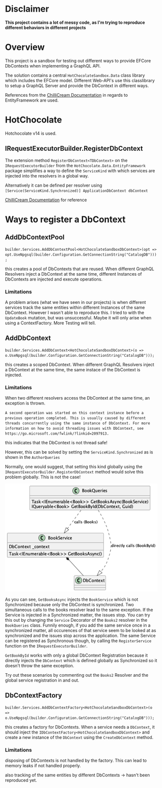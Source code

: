 # Disclaimer
**This project contains a lot of messy code, as I'm trying to reproduce different behaviors in different projects**
# Overview
This project is a sandbox for testing out different ways to provide EFCore DbContexts when implementing a GraphQL API.

The solution contains a central `HotChocolateSandbox.Data` class library which includes the EFCore model.
Different Web-API's use this classlibrary to setup a GraphQL Server and provide the DbContext in different ways.

References from the [ChilliCream Documentation](https://chillicream.com/docs/hotchocolate/v13/integrations/entity-framework) in regards to EntityFramework are used.

# HotChocolate
Hotchocolate v14 is used.
## IRequestExecutorBuilder.RegisterDbContext
The extension method `RegisterDbContext<TDbContext>` on the `IRequestExecutorBuilder` from the `HotChocolate.Data.EntityFramework` package simplifies a way to define the `ServiceKind` with which services are injected into the resolvers in a global way.

Alternatively it can be defined per resolver using `[Service(ServiceKind.Synchronized)] ApplicationDbContext dbContext`

[ChilliCream Documentation](https://chillicream.com/docs/hotchocolate/v13/integrations/entity-framework#resolver-injection-of-a-dbcontext) for reference
# Ways to register a DbContext
## AddDbContextPool
`builder.Services.AddDbContextPool<HotChocolateSandboxDbContext>(opt => opt.UseNpgsql(builder.Configuration.GetConnectionString("CatalogDB")));`

this creates a pool of DbContexts that are reused. When different GraphQL Resolvers inject a DbContext at the same time, different Instances of DbContexts are injected and execute operations.

### Limitations
A problem arises (what we have seen in our projects) is when different services track the same entities within different Instances of the same DbContext. However I wasn't able to reproduce this.
I tried to with the `UpdateBook` mutation, but was unsuccessful. Maybe it will only arise when using a ContextFactory. More Testing will tell.

## AddDbContext
`builder.Services.AddDbContext<HotChocolateSandboxDbContext>(o =>
o.UseNpgsql(builder.Configuration.GetConnectionString("CatalogDB")));`

this creates a scoped DbContext. When different GraphQL Resolvers inject a DbContext at the same time, the same instace of the DbContext is injected.

### Limitations
When two different resolvers access the DbContext at the same time, an exception is thrown.

`A second operation was started on this context instance before a previous operation completed. This is usually caused by different threads concurrently using the same instance of DbContext. For more information on how to avoid threading issues with DbContext, see https://go.microsoft.com/fwlink/?linkid=2097913.`

this indicates that the DbContext is not thread safe!

However, this can be solved by setting the `ServiceKind.Synchronized` as is shown in the `AuthorQueries`

Normally, one would suggest, that setting this kind globally using the `IRequestExecutorBuilder.RegisterDbContext` method would solve this problem globally. This is not the case!

![Architecture Diagram](diagrams/architecture.png)

As you can see, `GetBooksAsync` injects the `BookService` which is not Synchronized because only the DbContext is synchronized. Two simultaneous calls to the books resolver lead to the same exception. If the Service is injected in a Synchronized matter, the issues stop. You can try this out by changing the `Service` Decorator of the `Books2` resolver in the `BookQueries` class.
Funnily enough, if you add the same service once in a synchronized matter, all occurences of that service seem to be looked at as synchronized and the issues stop across the application.
The same Service can be registered as Synchronous though, by calling the `RegisterService` function on the `IRequestExecutorBuilder`.

`GetBookById` works with only a global DbContext Registration because it directly injects the `DbContext` which is defined globally as Synchronized so it doesn't throw the same exception.

Try out these scenarios by commenting out the `Books2` Resolver and the global service registration in and out.

## DbContextFactory
`builder.Services.AddDbContextFactory<HotChocolateSandboxDbContext>(o =>
o.UseNpgsql(builder.Configuration.GetConnectionString("CatalogDB")));`

this creates a factory for DbContexts. When a service needs a `DbContext`, it should inject the `IDbContextFactory<HotChocolateSandboxDbContext>` and create a new instance of the `DbContext` using the `CreateDbContext` method.

### Limitations
disposing of DbContexts is not handled by the factory. This can lead to memory leaks if not handled properly.

also tracking of the same entities by different DbContexts -> hasn't been reproduced yet.
